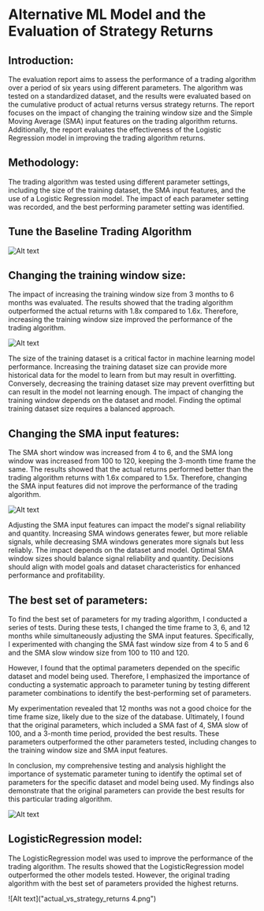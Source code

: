 # Alternative ML Model and the Evaluation of Strategy Returns

## Introduction:

The evaluation report aims to assess the performance of a trading algorithm over a period of six years using different parameters. The algorithm was tested on a standardized dataset, and the results were evaluated based on the cumulative product of actual returns versus strategy returns. The report focuses on the impact of changing the training window size and the Simple Moving Average (SMA) input features on the trading algorithm returns. Additionally, the report evaluates the effectiveness of the Logistic Regression model in improving the trading algorithm returns.

## Methodology:

The trading algorithm was tested using different parameter settings, including the size of the training dataset, the SMA input features, and the use of a Logistic Regression model. The impact of each parameter setting was recorded, and the best performing parameter setting was identified.



## Tune the Baseline Trading Algorithm

![Alt text]("actual_vs_strategy_returns_base.png")


## Changing the training window size:
The impact of increasing the training window size from 3 months to 6 months was evaluated. The results showed that the trading algorithm outperformed the actual returns with 1.8x compared to 1.6x. Therefore, increasing the training window size improved the performance of the trading algorithm.

![Alt text]("actual_vs_strategy_returns_Tune.png")

The size of the training dataset is a critical factor in machine learning model performance. Increasing the training dataset size can provide more historical data for the model to learn from but may result in overfitting. Conversely, decreasing the training dataset size may prevent overfitting but can result in the model not learning enough. The impact of changing the training window depends on the dataset and model. Finding the optimal training dataset size requires a balanced approach.

## Changing the SMA input features:
The SMA short window was increased from 4 to 6, and the SMA long window was increased from 100 to 120, keeping the 3-month time frame the same. The results showed that the actual returns performed better than the trading algorithm returns with 1.6x compared to 1.5x. Therefore, changing the SMA input features did not improve the performance of the trading algorithm.

![Alt text]("actual_vs_strategy_returns_SMAinputfeatures.png")

Adjusting the SMA input features can impact the model's signal reliability and quantity. Increasing SMA windows generates fewer, but more reliable signals, while decreasing SMA windows generates more signals but less reliably. The impact depends on the dataset and model. Optimal SMA window sizes should balance signal reliability and quantity. Decisions should align with model goals and dataset characteristics for enhanced performance and profitability.

## The best set of parameters: 

To find the best set of parameters for my trading algorithm, I conducted a series of tests. During these tests, I changed the time frame to 3, 6, and 12 months while simultaneously adjusting the SMA input features. Specifically, I experimented with changing the SMA fast window size from 4 to 5 and 6 and the SMA slow window size from 100 to 110 and 120.

However, I found that the optimal parameters depended on the specific dataset and model being used. Therefore, I emphasized the importance of conducting a systematic approach to parameter tuning by testing different parameter combinations to identify the best-performing set of parameters.

My experimentation revealed that 12 months was not a good choice for the time frame size, likely due to the size of the database. Ultimately, I found that the original parameters, which included a SMA fast of 4, SMA slow of 100, and a 3-month time period, provided the best results. These parameters outperformed the other parameters tested, including changes to the training window size and SMA input features.

In conclusion, my comprehensive testing and analysis highlight the importance of systematic parameter tuning to identify the optimal set of parameters for the specific dataset and model being used. My findings also demonstrate that the original parameters can provide the best results for this particular trading algorithm.

![Alt text]("actual_vs_strategy_returns_base.png")


## LogisticRegression model:

The LogisticRegression model was used to improve the performance of the trading algorithm. The results showed that the LogisticRegression model outperformed the other models tested. However, the original trading algorithm with the best set of parameters provided the highest returns.

![Alt text]("actual_vs_strategy_returns 4.png")






